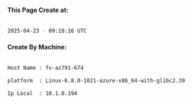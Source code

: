 
   
#### This Page Create at:

```bash

2025-04-23 - 09:18:16 UTC

```

#### Create By Machine:

```bash

Host Name : fv-az791-674

platform  : Linux-6.8.0-1021-azure-x86_64-with-glibc2.39

Ip Local  : 10.1.0.194

```

